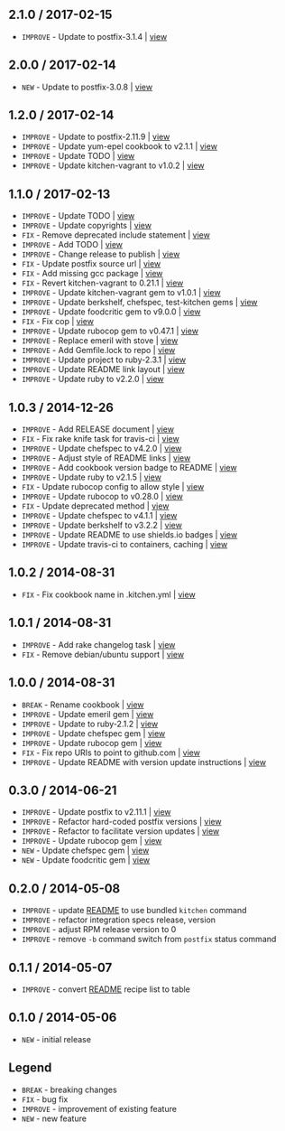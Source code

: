 2.1.0 / 2017-02-15
------------------

- `IMPROVE` - Update to postfix-3.1.4 | [view](https://github.com/4-20ma/cookbook-postfix_rpm/commit/62534c8)


2.0.0 / 2017-02-14
------------------

- `NEW` - Update to postfix-3.0.8 | [view](https://github.com/4-20ma/cookbook-postfix_rpm/commit/167b334)


1.2.0 / 2017-02-14
------------------

- `IMPROVE` - Update to postfix-2.11.9 | [view](https://github.com/4-20ma/cookbook-postfix_rpm/commit/ec0a578)
- `IMPROVE` - Update yum-epel cookbook to v2.1.1 | [view](https://github.com/4-20ma/cookbook-postfix_rpm/commit/d405e3d)
- `IMPROVE` - Update TODO | [view](https://github.com/4-20ma/cookbook-postfix_rpm/commit/c818317)
- `IMPROVE` - Update kitchen-vagrant to v1.0.2 | [view](https://github.com/4-20ma/cookbook-postfix_rpm/commit/c669fa2)


1.1.0 / 2017-02-13
------------------

- `IMPROVE` - Update TODO | [view](https://github.com/4-20ma/cookbook-postfix_rpm/commit/c14b45c)
- `IMPROVE` - Update copyrights | [view](https://github.com/4-20ma/cookbook-postfix_rpm/commit/b9dd61b)
- `FIX` - Remove deprecated include statement | [view](https://github.com/4-20ma/cookbook-postfix_rpm/commit/898f849)
- `IMPROVE` - Add TODO | [view](https://github.com/4-20ma/cookbook-postfix_rpm/commit/0fce3f7)
- `IMPROVE` - Change release to publish | [view](https://github.com/4-20ma/cookbook-postfix_rpm/commit/ea60b58)
- `FIX` - Update postfix source url | [view](https://github.com/4-20ma/cookbook-postfix_rpm/commit/c23e3fc)
- `FIX` - Add missing gcc package | [view](https://github.com/4-20ma/cookbook-postfix_rpm/commit/7e26726)
- `FIX` - Revert kitchen-vagrant to 0.21.1 | [view](https://github.com/4-20ma/cookbook-postfix_rpm/commit/9ffeb89)
- `IMPROVE` - Update kitchen-vagrant gem to v1.0.1 | [view](https://github.com/4-20ma/cookbook-postfix_rpm/commit/90f0dc0)
- `IMPROVE` - Update berkshelf, chefspec, test-kitchen gems | [view](https://github.com/4-20ma/cookbook-postfix_rpm/commit/3251732)
- `IMPROVE` - Update foodcritic gem to v9.0.0 | [view](https://github.com/4-20ma/cookbook-postfix_rpm/commit/fe8fb5e)
- `FIX` - Fix cop | [view](https://github.com/4-20ma/cookbook-postfix_rpm/commit/79b6a48)
- `IMPROVE` - Update rubocop gem to v0.47.1 | [view](https://github.com/4-20ma/cookbook-postfix_rpm/commit/90da42f)
- `IMPROVE` - Replace emeril with stove | [view](https://github.com/4-20ma/cookbook-postfix_rpm/commit/c81c09f)
- `IMPROVE` - Add Gemfile.lock to repo | [view](https://github.com/4-20ma/cookbook-postfix_rpm/commit/9cb58b7)
- `IMPROVE` - Update project to ruby-2.3.1 | [view](https://github.com/4-20ma/cookbook-postfix_rpm/commit/669e5af)
- `IMPROVE` - Update README link layout | [view](https://github.com/4-20ma/cookbook-postfix_rpm/commit/ec2109c)
- `IMPROVE` - Update ruby to v2.2.0 | [view](https://github.com/4-20ma/cookbook-postfix_rpm/commit/9dd3b55)


1.0.3 / 2014-12-26
------------------

- `IMPROVE` - Add RELEASE document | [view](https://github.com/4-20ma/cookbook-postfix_rpm/commit/e9ff980)
- `FIX` - Fix rake knife task for travis-ci | [view](https://github.com/4-20ma/cookbook-postfix_rpm/commit/92c1800)
- `IMPROVE` - Update chefspec to v4.2.0 | [view](https://github.com/4-20ma/cookbook-postfix_rpm/commit/c29bbbd)
- `IMPROVE` - Adjust style of README links | [view](https://github.com/4-20ma/cookbook-postfix_rpm/commit/c332271)
- `IMPROVE` - Add cookbook version badge to README | [view](https://github.com/4-20ma/cookbook-postfix_rpm/commit/a769706)
- `IMPROVE` - Update ruby to v2.1.5 | [view](https://github.com/4-20ma/cookbook-postfix_rpm/commit/a08469a)
- `FIX` - Update rubocop config to allow style | [view](https://github.com/4-20ma/cookbook-postfix_rpm/commit/9a76e0c)
- `IMPROVE` - Update rubocop to v0.28.0 | [view](https://github.com/4-20ma/cookbook-postfix_rpm/commit/7c86b92)
- `FIX` - Update deprecated method | [view](https://github.com/4-20ma/cookbook-postfix_rpm/commit/e7cbfe4)
- `IMPROVE` - Update chefspec to v4.1.1 | [view](https://github.com/4-20ma/cookbook-postfix_rpm/commit/2a82b4f)
- `IMPROVE` - Update berkshelf to v3.2.2 | [view](https://github.com/4-20ma/cookbook-postfix_rpm/commit/0f1d28d)
- `IMPROVE` - Update README to use shields.io badges | [view](https://github.com/4-20ma/cookbook-postfix_rpm/commit/a99ef37)
- `IMPROVE` - Update travis-ci to containers, caching | [view](https://github.com/4-20ma/cookbook-postfix_rpm/commit/624e208)


1.0.2 / 2014-08-31
------------------

- `FIX` - Fix cookbook name in .kitchen.yml | [view](https://github.com/4-20ma/cookbook-postfix_rpm/commit/f050406)


1.0.1 / 2014-08-31
------------------

- `IMPROVE` - Add rake changelog task | [view](https://github.com/4-20ma/cookbook-postfix_rpm/commit/7e01740)
- `FIX` - Remove debian/ubuntu support | [view](https://github.com/4-20ma/cookbook-postfix_rpm/commit/c29af3e)


1.0.0 / 2014-08-31
------------------

- `BREAK` - Rename cookbook | [view](https://github.com/4-20ma/cookbook-postfix_rpm/commit/0c16902)
- `IMPROVE` - Update emeril gem | [view](https://github.com/4-20ma/cookbook-postfix_rpm/commit/0115184)
- `IMPROVE` - Update to ruby-2.1.2 | [view](https://github.com/4-20ma/cookbook-postfix_rpm/commit/3689b04)
- `IMPROVE` - Update chefspec gem | [view](https://github.com/4-20ma/cookbook-postfix_rpm/commit/6c5212b)
- `IMPROVE` - Update rubocop gem | [view](https://github.com/4-20ma/cookbook-postfix_rpm/commit/48752c3)
- `FIX` - Fix repo URIs to point to github.com | [view](https://github.com/4-20ma/cookbook-postfix_rpm/commit/fe1c6bc)
- `IMPROVE` - Update README with version update instructions | [view](https://github.com/4-20ma/cookbook-postfix_rpm/commit/e5e3e54)


0.3.0 / 2014-06-21
------------------

- `IMPROVE` - Update postfix to v2.11.1 | [view](https://github.com/4-20ma/cookbook-postfix_rpm/commit/adea1d9)
- `IMPROVE` - Refactor hard-coded postfix versions | [view](https://github.com/4-20ma/cookbook-postfix_rpm/commit/bdec964)
- `IMPROVE` - Refactor to facilitate version updates | [view](https://github.com/4-20ma/cookbook-postfix_rpm/commit/deb0e72)
- `IMPROVE` - Update rubocop gem | [view](https://github.com/4-20ma/cookbook-postfix_rpm/commit/131354c)
- `NEW` - Update chefspec gem | [view](https://github.com/4-20ma/cookbook-postfix_rpm/commit/f8683d5)
- `NEW` - Update foodcritic gem | [view](https://github.com/4-20ma/cookbook-postfix_rpm/commit/89d8411)


0.2.0 / 2014-05-08
------------------

- `IMPROVE` - update [README](README.md) to use bundled `kitchen` command
- `IMPROVE` - refactor integration specs release, version
- `IMPROVE` - adjust RPM release version to 0
- `IMPROVE` - remove `-b` command switch from `postfix` status command


0.1.1 / 2014-05-07
------------------

- `IMPROVE` - convert [README](README.md) recipe list to table


0.1.0 / 2014-05-06
------------------

- `NEW` - initial release


Legend
------

- `BREAK`   - breaking changes
- `FIX`     - bug fix
- `IMPROVE` - improvement of existing feature
- `NEW`     - new feature
